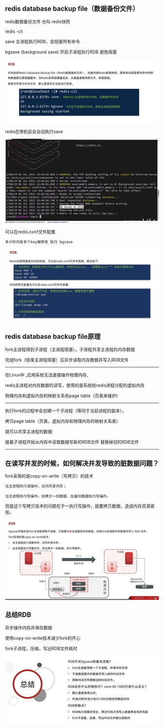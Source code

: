 redis database backup file（数据备份文件）
---

redis数据备份文件 也叫 redis快照

redis -cli

save 主进程执行RDB，会阻塞所有命令

bgsave (background save) 开启子进程执行RDB 避免阻塞

![img.png](img.png)

redis在停机前会自动执行save

![img_1.png](img_1.png)


可以在redis.conf文件配置 

    多少秒内有多个key被修改 执行 bgsave

![img_2.png](img_2.png)

redis database backup file原理
---

fork主进程得到子进程（主进程阻塞），子进程共享主进程的内存数据

完成fork（结束主进程阻塞）后异步读取内存数据并写入RDB文件

---
在Linux中 ,应用系统无法直接操作物理内存,

redis主进程对内存数据的读写，使用的是系统给redis进程分配的虚拟内存

物理内存和虚拟内存的映射关系有page table（页表来维护）

---

执行fork的过程中会创建一个子进程（等同于当前进程的副本），

拷贝page table（页表，虚拟内存和物理内存的映射关系表）

就可以共享主进程的数据

接着子进程开始从内存中读取数据写新的RDB文件 替换掉旧的RDB文件

---

在读写并发的时候，如何解决并发导致的脏数据问题？
---

fork采用的是copy-on-write（写拷贝）的技术

    当主进程执行读操作，访问共享内存；

    当主进程执行写操作，则拷贝一份数据，在备份数据执行写操作。

但是这个写拷贝技术的问题在于一执行写操作，就要拷贝数据，造成内存资源紧张。

![img_3.png](img_3.png)

总结RDB
---
异步操作内存并保存数据

使用copy-on-write技术减少fork的开心

fork子进程，压缩，写出RDB文件耗时

![img_4.png](img_4.png)







